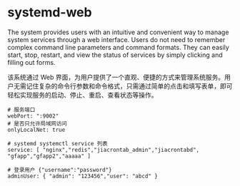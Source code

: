 # systemd-web
The system provides users with an intuitive and convenient way to manage system services through a web interface. Users do not need to remember complex command line parameters and command formats. They can easily start, stop, restart, and view the status of services by simply clicking and filling out forms.

该系统通过 Web 界面，为用户提供了一个直观、便捷的方式来管理系统服务。用户无需记住复杂的命令行参数和命令格式，只需通过简单的点击和填写表单，即可轻松实现服务的启动、停止、重启、查看状态等操作。

```
# 服务端口
webPort: ":9002"
# 是否只允许局域网访问
onlyLocalNet: true

# systemd systemctl service 列表
service: [ "nginx","redis","jiacrontab_admin","jiacrontabd", "gfapp","gfapp2","aaaaa" ]

# 登录用户 {"username":"password"}
adminUser: { "admin": "123456","user": "abcd" }

```
